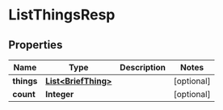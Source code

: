 

# ListThingsResp


## Properties

| Name | Type | Description | Notes |
|------------ | ------------- | ------------- | -------------|
|**things** | [**List&lt;BriefThing&gt;**](BriefThing.md) |  |  [optional] |
|**count** | **Integer** |  |  [optional] |



